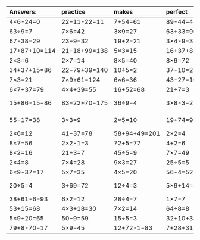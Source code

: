 | Answers: | practice | makes | perfect | ! |
| :--- | :--- | :--- | :--- | :--- |
| 4×6-24=0 | 22+11-22=11 | 7+54=61 | 89-44=45 | 9×6=54 | 
| 63÷9=7 | 7×6=42 | 3×9=27 | 63+33=96 | 3×7=21 | 
| 67-38=29 | 23+9=32 | 19+2=21 | 3×4-9=3 | 18÷2=9 | 
| 17+87+10=114 | 21+18+99=138 | 5×3=15 | 16+37+85=138 | 3×6=18 | 
| 2×3=6 | 2×7=14 | 8×5=40 | 8×9=72 | 40÷5=8 | 
| 34+37+15=86 | 22+79+39=140 | 10÷5=2 | 37-10=27 | 6×8=48 | 
| 7×3=21 | 7×9+61=124 | 6×6=36 | 43-27=16 | 64-57=7 | 
| 6×7+37=79 | 4×4+39=55 | 16+52=68 | 21÷7=3 | 12÷6=2 | 
| 15+86-15=86 | 83+22+70=175 | 36÷9=4 | 3×8-3=21 | 96+40-42=94 | 
| 55-17=38 | 3×3=9 | 2×5=10 | 19+74=93 | 7×8-28=28 | 
| 2×6=12 | 41+37=78 | 58+94+49=201 | 2×2=4 | 5×8=40 | 
| 8×7=56 | 2×2-1=3 | 72+5=77 | 4+2=6 | 5×4=20 | 
| 8×2=16 | 21÷3=7 | 45÷5=9 | 7×7=49 | 5×6=30 | 
| 2×4=8 | 7×4=28 | 9×3=27 | 25÷5=5 | 16+52=68 | 
| 6×9-37=17 | 5×7=35 | 4×5=20 | 56-4=52 | 2×8-3=13 | 
| 20÷5=4 | 3+69=72 | 12÷4=3 | 5×9+14=59 | 90+94-66=118 | 
| 38+61-6=93 | 6×2=12 | 28÷4=7 | 1×7=7 | 9×5=45 | 
| 53+15=68 | 4×3+18=30 | 7×2=14 | 64÷8=8 | 15+82=97 | 
| 5×9+20=65 | 50+9=59 | 15÷5=3 | 32+10+38=80 | 4×6=24 | 
| 79+8-70=17 | 5×9=45 | 12+72-1=83 | 7+28+31=66 | 80-16=64 | 
